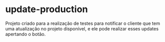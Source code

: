 # update-production
Projeto criado para a realização de testes para notificar o cliente que tem uma atualização no projeto disponível, e ele pode realizar esses updates apertando o botão.
